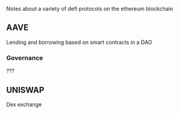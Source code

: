 Notes about a variety of defi protocols on the ethereum blockchain

## AAVE

Lending and borrowing based on smart contracts in a DAO

### Governance
???

## UNISWAP

Dex exchange
